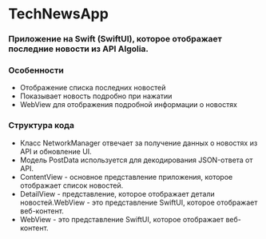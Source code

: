 # TechNewsApp

### Приложение на Swift (SwiftUI), которое отображает последние новости из API Algolia.

### Особенности
- Отображение списка последних новостей
- Показывает новость подробно при нажатии
- WebView для отображения подробной информации о новостях

### Структура кода
- Класс NetworkManager отвечает за получение данных о новостях из API и обновление UI.
- Модель PostData используется для декодирования JSON-ответа от API.
- ContentView - основное представление приложения, которое отображает список новостей.
- DetailView - представление, которое отображает детали новостей.WebView - это представление SwiftUI, которое отображает веб-контент.
- WebView - это представление SwiftUI, которое отображает веб-контент.
